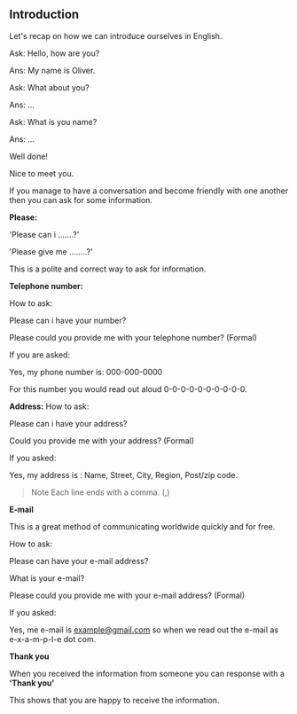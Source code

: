 ## Introduction

Let's recap on how we can introduce ourselves in English.

Ask: Hello, how are you?

Ans: My name is Oliver.

Ask: What about you?

Ans: ...

Ask: What is you name?

Ans: ...

Well done!

Nice to meet you.

If you manage to have a conversation and become friendly with one another then you can ask for some information.

**Please:**

'Please can i .......?'

'Please give me ........?'

This is a polite and correct way to ask for information. 

**Telephone number:**

How to ask:

Please can i have your number?

Please could you provide me with your telephone number? (Formal)

If you are asked:

Yes, my phone number is: 000-000-0000

For this number you would read out aloud 0-0-0-0-0-0-0-0-0-0.

**Address:**
How to ask:

Please can i have your address?

Could you provide me with your address? (Formal)

If you asked:

Yes, my address is : Name, Street, City, Region, Post/zip code.

> Note Each line ends with a comma. (,)

**E-mail**

This is a great method of communicating worldwide quickly and for free.

How to ask:

Please can have your e-mail address?

What is your e-mail?

Please could you provide me with your e-mail address? (Formal)

If you asked:

Yes, me e-mail is example@gmail.com so when we read out the e-mail as e-x-a-m-p-l-e dot com.

**Thank you**

 When you received the information from someone you can response with a **'Thank you'**

This shows that you are happy to receive the information.
